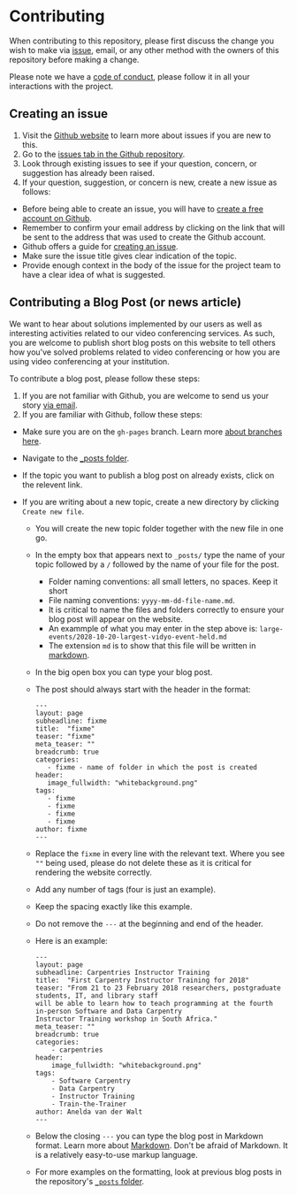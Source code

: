 # Contributing

When contributing to this repository, please first discuss 
the change you wish to make via [issue](https://github.com/TENET-RCCPII/TENET-VideoConferencing/issues),
email, or any other method with the owners of this 
repository before making a change. 

Please note we have a [code of conduct](CodeConduct.md),
 please follow it in all your interactions with the project.

## Creating an issue

1. Visit the [Github website](https://guides.github.com/features/issues/)
 to learn more about issues if you are new to this.
2. Go to the [issues tab in the Github repository](https://github.com/TENET-RCCPII/TENET-VideoConferencing/issues).
3. Look through existing issues to see if your question, concern, or suggestion
has already been raised.
4. If your question, suggestion, or concern is new, create a new issue 
as follows:

 - Before being able to create an issue, you will have to [create a free
   account on Github](https://github.com/).
 - Remember to confirm your email address by clicking on the link that
   will be sent to the address that was used to create the Github account.
 - Github offers a guide for [creating an issue](https://help.github.com/en/articles/creating-an-issue).
 - Make sure the issue title gives clear indication of the topic.
 - Provide enough context in the body of the issue for the project team
   to have a clear idea of what is suggested.

## Contributing a Blog Post (or news article)

We want to hear about solutions implemented by our users as well as interesting
activities related to our video conferencing services. As such, you are 
welcome to publish short blog posts on this website to tell others how you've
solved problems related to video conferencing or how you are using video 
conferencing at your institution.

To contribute a blog post, please follow these steps:

1. If you are not familiar with Github, you are welcome to send us your story
[via email](mailto:vidyo@tenet.ac.za).
2. If you are familiar with Github, follow these steps:

 - Make sure you are on the `gh-pages` branch. Learn more 
   [about branches here](https://help.github.com/en/articles/viewing-branches-in-your-repository).
 - Navigate to the [_posts folder](_posts).
 - If the topic you want to publish a blog post on already exists, click
   on the relevent link.
 - If you are writing about a new topic, create a new directory by clicking 
   `Create new file`.

   - You will create the new topic folder together with the new file in one
     go.
   - In the empty box that appears next to `_posts/` type the name of your topic
     followed by a `/` followed by the name of your file for the post.
   
     - Folder naming conventions: all small letters, no spaces. Keep it short
     - File naming conventions: `yyyy-mm-dd-file-name.md`.
     - It is critical to name the files and folders correctly to ensure 
       your blog post will appear on the website.
     - An exammple of what you may enter in the step above is:
       `large-events/2028-10-20-largest-vidyo-event-held.md`
     - The extension `md` is to show that this file will be written in
       [markdown](https://guides.github.com/pdfs/markdown-cheatsheet-online.pdf).
   
   - In the big open box you can type your blog post. 
   - The post should always start with the header in the format:

      ```
      ---
      layout: page
      subheadline: fixme
      title:  "fixme"
      teaser: "fixme"
      meta_teaser: ""
      breadcrumb: true
      categories:
         - fixme - name of folder in which the post is created
      header:
         image_fullwidth: "whitebackground.png"
      tags:
         - fixme
         - fixme
         - fixme
         - fixme
      author: fixme
      ---
      ```
    - Replace the `fixme` in every line with the relevant text. Where you see `""` being used, please do not delete these as it is critical for rendering the website correctly.
    - Add any number of tags (four is just an example).
    - Keep the spacing exactly like this example.
    - Do not remove the `---` at the beginning and end of the header.
    - Here is an example:
      ```
      ---
      layout: page
      subheadline: Carpentries Instructor Training
      title:  "First Carpentry Instructor Training for 2018"
      teaser: "From 21 to 23 February 2018 researchers, postgraduate students, IT, and library staff
      will be able to learn how to teach programming at the fourth in-person Software and Data Carpentry 
      Instructor Training workshop in South Africa."
      meta_teaser: ""
      breadcrumb: true
      categories:
          - carpentries
      header:
          image_fullwidth: "whitebackground.png"
      tags:
          - Software Carpentry
          - Data Carpentry
          - Instructor Training
          - Train-the-Trainer
      author: Anelda van der Walt
      ---
      ```
      
   - Below the closing `---` you can type the blog post in Markdown format. Learn more about [Markdown](https://www.markdownguide.org/basic-syntax). Don't be afraid of Markdown. It is a relatively easy-to-use markup language.
   - For more examples on the formatting, look at previous blog posts in the repository's [`_posts` folder](_posts).
   
